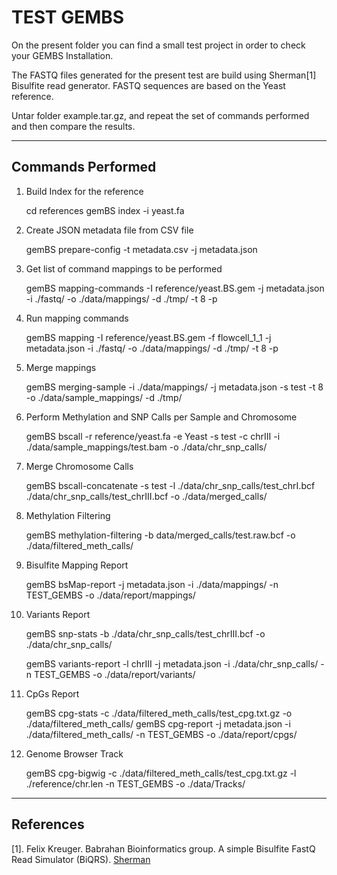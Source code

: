 TEST GEMBS
==========

On the present folder you can find a small test project in order to check your GEMBS Installation.

The FASTQ files generated for the present test are build using Sherman[1] Bisulfite read generator. FASTQ sequences are based on the Yeast reference.

Untar folder example.tar.gz, and repeat the set of commands performed and then compare the results. 

------------------
Commands Performed
------------------

1) Build Index for the reference

    cd references
    gemBS index -i yeast.fa

2) Create JSON metadata file from CSV file

    gemBS prepare-config -t metadata.csv -j metadata.json

3) Get list of command mappings to be performed

    gemBS mapping-commands -I reference/yeast.BS.gem -j metadata.json -i ./fastq/ -o ./data/mappings/ -d ./tmp/ -t 8 -p

4) Run mapping commands

    gemBS mapping -I reference/yeast.BS.gem -f flowcell_1_1 -j metadata.json -i ./fastq/ -o ./data/mappings/ -d ./tmp/ -t 8 -p

5) Merge mappings

    gemBS merging-sample -i ./data/mappings/ -j metadata.json -s test -t 8 -o ./data/sample_mappings/ -d ./tmp/

6) Perform Methylation and SNP Calls per Sample and Chromosome

    gemBS  bscall -r reference/yeast.fa -e Yeast -s test -c chrIII -i ./data/sample_mappings/test.bam -o ./data/chr_snp_calls/

7) Merge Chromosome Calls

    gemBS bscall-concatenate -s test -l ./data/chr_snp_calls/test_chrI.bcf ./data/chr_snp_calls/test_chrIII.bcf -o ./data/merged_calls/


8) Methylation Filtering

    gemBS methylation-filtering  -b data/merged_calls/test.raw.bcf -o ./data/filtered_meth_calls/

9) Bisulfite Mapping Report

    gemBS bsMap-report -j metadata.json -i ./data/mappings/ -n TEST_GEMBS -o ./data/report/mappings/

10) Variants Report

    gemBS snp-stats -b ./data/chr_snp_calls/test_chrIII.bcf -o ./data/chr_snp_calls/

    gemBS variants-report -l chrIII -j metadata.json -i ./data/chr_snp_calls/ -n TEST_GEMBS -o ./data/report/variants/

11) CpGs Report

    gemBS cpg-stats -c ./data/filtered_meth_calls/test_cpg.txt.gz -o ./data/filtered_meth_calls/
    gemBS cpg-report -j metadata.json -i ./data/filtered_meth_calls/ -n TEST_GEMBS -o ./data/report/cpgs/

12) Genome Browser Track

    gemBS cpg-bigwig -c ./data/filtered_meth_calls/test_cpg.txt.gz -l ./reference/chr.len -n TEST_GEMBS -o ./data/Tracks/



----------
References
----------

[1]. Felix Kreuger. Babrahan Bioinformatics group. A simple Bisulfite FastQ Read Simulator (BiQRS). [Sherman](https://github.com/FelixKrueger/Sherman)


